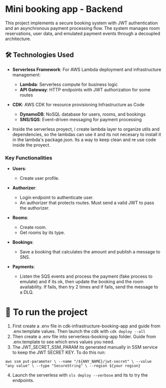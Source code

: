 # Mini booking app - Backend

This project implements a secure booking system with JWT authentication and an asynchronous payment processing flow. The system manages room reservations, user data, and emulated payment events through a decoupled architecture.

## 🛠️ Technologies Used

- **Serverless Framework**: For AWS Lambda deployment and infrastructure management:
  - **Lambda**: Serverless compute for business logic
  - **API Gateway**: HTTP endpoints with JWT authorization for some routes

- **CDK**: AWS CDK for resource provisioning Infrastructure as Code
  - **DynamoDB**: NoSQL database for users, rooms, and bookings
  - **SNS/SQS**: Event-driven messaging for payment processing

- Inside the serverless proyect, i create lambda layer to organize utils and dependencies, so the lambdas can use it and its not necesary to install it in the lambda's package.json. Its a way to keep clean and re use code inside the proyect.

### Key Functionalities

- **Users**:
  - Create user profile.

- **Authorizer**:
  - Login endpoint to authenticate user.
  - An authorizer that protects routes. Must send a valid JWT to pass the authorizer.

- **Rooms**:
  - Create room.
  - Get rooms by its type.

- **Bookings**:
  - Save a booking that calculates the amount and publish a message to SNS.

- **Payments**:
  - Listen the SQS events and process the payment (fake process to emulate) and if its ok, then update the booking and the room availability. If fails, then 
    try 2 times and if fails, send the message to a DLQ.

# 🚀 To run the project

1. First create a .env file in cdk-infrastructure-booking-app and guide from .env.template values. Then launch the cdk with `cdk deploy --all`
2. Then create a .env file into serverless-booking-app folder. Guide from .env.template to see which envs values you need.
3. The JWT_SECRET_SSM_PARAM its generated manually in SSM service to keep the JWT SECRET KEY. To do this run:

  `aws ssm put-parameter \
  --name "/${ANY_NAME}/jwt-secret" \
  --value "any value" \
  --type "SecureString" \
  --region ${your region}`
  
4. Launch the serverless with `sls deploy --verbose` and its to try the endpoints.